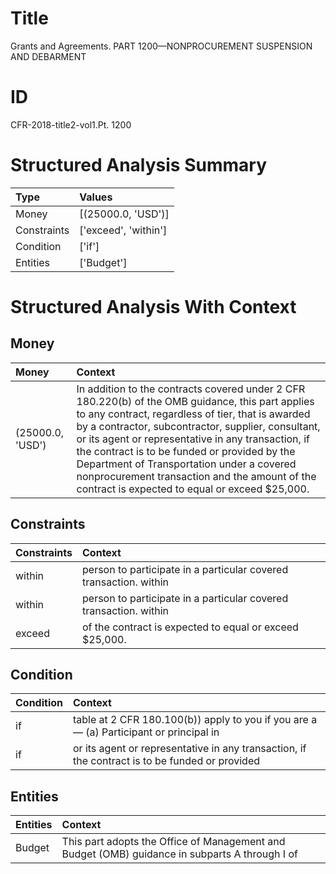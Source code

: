 # Title

 Grants and Agreements. PART 1200—NONPROCUREMENT SUSPENSION AND DEBARMENT


# ID

 CFR-2018-title2-vol1.Pt. 1200


# Structured Analysis Summary

| Type        | Values               |
|:------------|:---------------------|
| Money       | [(25000.0, 'USD')]   |
| Constraints | ['exceed', 'within'] |
| Condition   | ['if']               |
| Entities    | ['Budget']           |


# Structured Analysis With Context

 


## Money

| Money            | Context                                                                                                                                                                                                                                                                                                                                                                                                                                                            |
|:-----------------|:-------------------------------------------------------------------------------------------------------------------------------------------------------------------------------------------------------------------------------------------------------------------------------------------------------------------------------------------------------------------------------------------------------------------------------------------------------------------|
| (25000.0, 'USD') | In addition to the contracts covered under 2 CFR 180.220(b) of the OMB guidance, this part applies to any contract, regardless of tier, that is awarded by a contractor, subcontractor, supplier, consultant, or its agent or representative in any transaction, if the contract is to be funded or provided by the Department of Transportation under a covered nonprocurement transaction and the amount of the contract is expected to equal or exceed $25,000. |


## Constraints

| Constraints   | Context                                                           |
|:--------------|:------------------------------------------------------------------|
| within        | person to participate in a particular covered transaction. within |
| within        | person to participate in a particular covered transaction. within |
| exceed        | of the contract is expected to equal or exceed  $25,000.          |


## Condition

| Condition   | Context                                                                                        |
|:------------|:-----------------------------------------------------------------------------------------------|
| if          | table at 2 CFR 180.100(b)) apply to you if you are a&#8212; (a) Participant or principal in    |
| if          | or its agent or representative in any transaction, if the contract is to be funded or provided |


## Entities

| Entities   | Context                                                                                         |
|:-----------|:------------------------------------------------------------------------------------------------|
| Budget     | This part adopts the Office of Management and  Budget (OMB) guidance in subparts A through I of |


